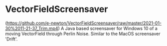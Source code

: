 # VectorFieldScreensaver
(https://github.com/e-newton/VectorFieldScreensaver/raw/master/2021-01-30%2011-21-37_Trim.mp4)
A Java based screensaver for Windows 10 of a moving VectorField through Perlin Noise. Similar to the MacOS screensaver 'Drift'.

